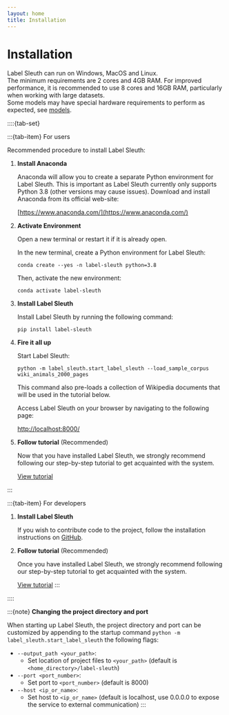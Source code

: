 ```yaml
---
layout: home
title: Installation 
---
```


# Installation
Label Sleuth can run on Windows, MacOS and Linux.<br>
The minimum requirements are 2 cores and 4GB RAM. For improved performance, it is recommended to use 8 cores and 16GB RAM, particularly when working with large datasets.<br>
Some models may have special hardware requirements to perform as expected, see [models](https://www.label-sleuth.org/docs/dev/model_training.html#models).  

::::{tab-set}

:::{tab-item} For users

Recommended procedure to install Label Sleuth:

1. **Install Anaconda**

   Anaconda will allow you to create a separate Python environment for Label Sleuth. This is important as Label Sleuth currently only supports Python 3.8 (other versions may cause issues). Download and install Anaconda from its official web-site:

   [https://www.anaconda.com/](https://www.anaconda.com/)  

2. **Activate Environment**

   Open a new terminal or restart it if it is already open.

   In the new terminal, create a Python environment for Label Sleuth: 

   ```text
   conda create --yes -n label-sleuth python=3.8
   ```

   Then, activate the new environment:

   ```text
   conda activate label-sleuth
   ```
3. **Install Label Sleuth**

   Install Label Sleuth by running the following command:

   ```text
   pip install label-sleuth
   ```

4. **Fire it all up**

   Start Label Sleuth:

   ```text
   python -m label_sleuth.start_label_sleuth --load_sample_corpus wiki_animals_2000_pages
   ```
   
   This command also pre-loads a collection of Wikipedia documents that will be used in the tutorial below.
   
   Access Label Sleuth on your browser by navigating to the following page:

   [http://localhost:8000/](http://localhost:8000/)

5. **Follow tutorial** (Recommended)

   Now that you have installed Label Sleuth, we strongly recommend following our step-by-step tutorial to get acquainted with the system.

   [View tutorial](tutorial.md)

:::

:::{tab-item} For developers
1. **Install Label Sleuth**

   If you wish to contribute code to the project, follow the installation instructions on [GitHub](https://github.com/label-sleuth/label-sleuth/#setting-up-a-development-environment).

2. **Follow tutorial** (Recommended)

   Once you have installed Label Sleuth, we strongly recommend following our step-by-step tutorial to get acquainted with the system.

   [View tutorial](tutorial.md)
:::

::::

:::{note}
**Changing the project directory and port**

When starting up Label Sleuth, the project directory and port can be customized by appending to the startup command `python -m label_sleuth.start_label_sleuth` the following flags:
- ```--output_path <your_path>```:
   - Set location of project files to ```<your_path>``` (default is ```<home_directory>/label-sleuth```)
- ```--port <port_number>```:
   - Set port to ```<port_number>``` (default is 8000)
- ```--host <ip_or_name>```:
   - Set host to ```<ip_or_name>``` (default is localhost, use 0.0.0.0 to expose the service to external communication)
:::
